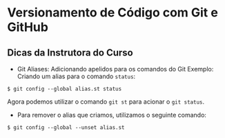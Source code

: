 # Versionamento de Código com Git e GitHub

## Dicas da Instrutora do Curso

- Git Aliases: Adicionando apelidos para os comandos do Git
Exemplo: Criando um alias para o comando `status`:

`$ git config --global alias.st status`

Agora podemos utilizar o comando  `git st` para acionar o  `git status`.

- Para remover o alias que criamos, utilizamos o seguinte comando:

`$ git config --global --unset alias.st`